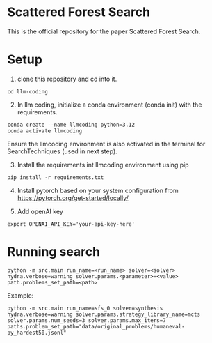 # Scattered Forest Search

This is the official repository for the paper Scattered Forest Search. 

# Setup
1. clone this repository and cd into it.
```
cd llm-coding
```
2. In llm coding, initialize a conda environment (conda init) with the requirements.
```
conda create --name llmcoding python=3.12
conda activate llmcoding
```
Ensure the llmcoding environment is also activated in the terminal for SearchTechniques (used in next step).

3. Install the requirements int llmcoding environment using pip
```
pip install -r requirements.txt
```

4. Install pytorch based on your system configuration from https://pytorch.org/get-started/locally/

5. Add openAI key
```
export OPENAI_API_KEY='your-api-key-here'
```

# Running search
```
python -m src.main run_name=<run_name> solver=<solver> hydra.verbose=warning solver.params.<parameter>=<value> path.problems_set_path=<path>
```
Example:

```
python -m src.main run_name=sfs_0 solver=synthesis hydra.verbose=warning solver.params.strategy_library_name=mcts solver.params.num_seeds=3 solver.params.max_iters=7 paths.problem_set_path="data/original_problems/humaneval-py_hardest50.jsonl"
```
